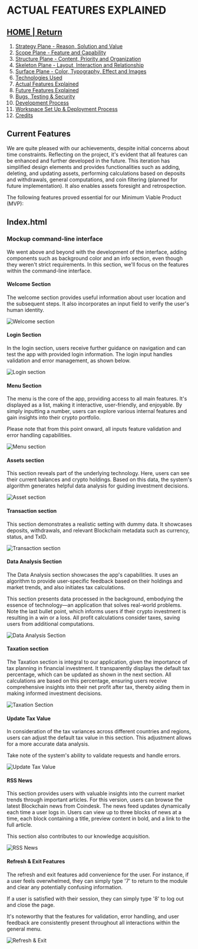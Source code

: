 # ACTUAL FEATURES EXPLAINED

## [HOME | Return](https://github.com/plexoio/tenam/blob/main/README.md)

1. [Strategy Plane - Reason, Solution and Value](https://github.com/plexoio/tenam/blob/main/documentation/assets/readme/strategy.md)
2. [Scope Plane - Feature and Capability](https://github.com/plexoio/tenam/blob/main/documentation/assets/readme/scope.md)
3. [Structure Plane - Content, Priority and Organization](https://github.com/plexoio/tenam/blob/main/documentation/assets/readme/structure.md)
4. [Skeleton Plane - Layout, Interaction and Relationship](https://github.com/plexoio/tenam/blob/main/documentation/assets/readme/skeleton.md)
5. [Surface Plane - Color, Typography, Effect and Images](https://github.com/plexoio/tenam/blob/main/documentation/assets/readme/surface.md)
6. [Technologies Used](https://github.com/plexoio/tenam/blob/main/documentation/assets/readme/technologies.md)
7. [Actual Features Explained](https://github.com/plexoio/tenam/blob/main/documentation/assets/readme/actual_features.md)
8. [Future Features Explained](https://github.com/plexoio/tenam/blob/main/documentation/assets/readme/future_features.md)
9. [Bugs, Testing & Security](https://github.com/plexoio/tenam/blob/main/documentation/assets/readme/bugs_testing.md)
10. [Development Process](https://github.com/plexoio/tenam/blob/main/documentation/assets/readme/development.md)
11. [Workspace Set Up & Deployment Process](https://github.com/plexoio/tenam/blob/main/documentation/assets/readme/deployment.md)
12. [Credits](https://github.com/plexoio/tenam/blob/main/documentation/assets/readme/credits.md)

## Current Features

We are quite pleased with our achievements, despite initial concerns about time constraints. Reflecting on the project, it's evident that all features can be enhanced and further developed in the future. This iteration has simplified design elements and provides functionalities such as adding, deleting, and updating assets, performing calculations based on deposits and withdrawals, general computations, and coin filtering (planned for future implementation). It also enables assets foresight and retrospection.

The following features proved essential for our Minimum Viable Product (MVP):

## Index.html

### Mockup command-line interface

We went above and beyond with the development of the interface, adding components such as background color and an info section, even though they weren't strict requirements. In this section, we'll focus on the features within the command-line interface.

#### Welcome Section

The welcome section provides useful information about user location and the subsequent steps. It also incorporates an input field to verify the user's human identity.

![Welcome section](https://github.com/plexoio/tenam/blob/main/documentation/assets/img/welcome.png)

#### Login Section

In the login section, users receive further guidance on navigation and can test the app with provided login information. The login input handles validation and error management, as shown below.

![Login section](https://github.com/plexoio/tenam/blob/main/documentation/assets/img/login.png)

#### Menu Section

The menu is the core of the app, providing access to all main features. It's displayed as a list, making it interactive, user-friendly, and enjoyable. By simply inputting a number, users can explore various internal features and gain insights into their crypto portfolio.

Please note that from this point onward, all inputs feature validation and error handling capabilities.

![Menu section](https://github.com/plexoio/tenam/blob/main/documentation/assets/img/menu.png)

#### Assets section

This section reveals part of the underlying technology. Here, users can see their current balances and crypto holdings. Based on this data, the system's algorithm generates helpful data analysis for guiding investment decisions.

![Asset section](https://github.com/plexoio/tenam/blob/main/documentation/assets/img/asset.png)

#### Transaction section

This section demonstrates a realistic setting with dummy data. It showcases deposits, withdrawals, and relevant Blockchain metadata such as currency, status, and TxID.

![Transaction section](https://github.com/plexoio/tenam/blob/main/documentation/assets/img/transaction.png)

#### Data Analysis Section

The Data Analysis section showcases the app's capabilities. It uses an algorithm to provide user-specific feedback based on their holdings and market trends, and also initiates tax calculations. 

This section presents data processed in the background, embodying the essence of technology—an application that solves real-world problems. Note the last bullet point, which informs users if their crypto investment is resulting in a win or a loss. All profit calculations consider taxes, saving users from additional computations.

![Data Analysis Section](https://github.com/plexoio/tenam/blob/main/documentation/assets/img/data_analysis.png)

#### Taxation section

The Taxation section is integral to our application, given the importance of tax planning in financial investment. It transparently displays the default tax percentage, which can be updated as shown in the next section. All calculations are based on this percentage, ensuring users receive comprehensive insights into their net profit after tax, thereby aiding them in making informed investment decisions.

![Taxation Section](https://github.com/plexoio/tenam/blob/main/documentation/assets/img/taxation.png)


#### Update Tax Value

In consideration of the tax variances across different countries and regions, users can adjust the default tax value in this section. This adjustment allows for a more accurate data analysis.

Take note of the system's ability to validate requests and handle errors.

![Update Tax Value](https://github.com/plexoio/tenam/blob/main/documentation/assets/img/update_tax.png)

#### RSS News

This section provides users with valuable insights into the current market trends through important articles. For this version, users can browse the latest Blockchain news from Coindesk. The news feed updates dynamically each time a user logs in. Users can view up to three blocks of news at a time, each block containing a title, preview content in bold, and a link to the full article.

This section also contributes to our knowledge acquisition.

![RSS News](https://github.com/plexoio/tenam/blob/main/documentation/assets/img/rss.png)

#### Refresh & Exit Features

The refresh and exit features add convenience for the user. For instance, if a user feels overwhelmed, they can simply type '7' to return to the module and clear any potentially confusing information.

If a user is satisfied with their session, they can simply type '8' to log out and close the page.

It's noteworthy that the features for validation, error handling, and user feedback are consistently present throughout all interactions within the general menu.

![Refresh & Exit](https://github.com/plexoio/tenam/blob/main/documentation/assets/img/refresh_exit.png)
